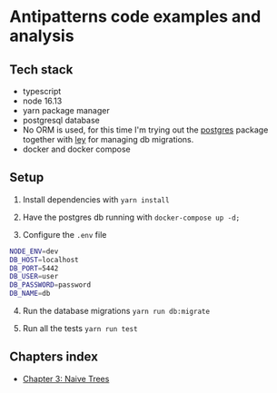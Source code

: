 # Antipatterns code examples and analysis

## Tech stack

- typescript
- node 16.13
- yarn package manager
- postgresql database
- No ORM is used, for this time I'm trying out the [postgres](https://www.npmjs.com/package/postgres)
package together with [ley](https://www.npmjs.com/package/ley) for managing db migrations.
- docker and docker compose

## Setup

1. Install dependencies with
`yarn install`

2. Have the postgres db running with
`docker-compose up -d;`

3. Configure the `.env` file

```sh
NODE_ENV=dev
DB_HOST=localhost
DB_PORT=5442
DB_USER=user
DB_PASSWORD=password
DB_NAME=db
```

4. Run the database migrations
`yarn run db:migrate`

5. Run all the tests
`yarn run test`


## Chapters index

- [Chapter 3: Naive Trees](/src/modules/03-naive-trees/README.md)
